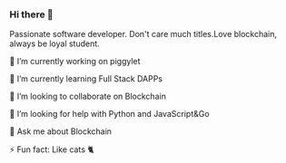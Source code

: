 ### Hi there 👋

Passionate software developer. Don't care much titles.Love blockchain, always be loyal student.

 🔭 I’m currently working on piggylet

🌱 I’m currently learning Full Stack DAPPs

👯 I’m looking to collaborate on Blockchain 

🤔 I’m looking for help with Python and JavaScript&Go

💬 Ask me about Blockchain

⚡ Fun fact: Like cats 🐈
<!--
**furkandemireleng/furkandemireleng** is a ✨ _special_ ✨ repository because its `README.md` (this file) appears on your GitHub profile.

Here are some ideas to get you started:

🔭 I’m currently working on EduAsist
🌱 I’m currently learning Web&Flutter
👯 I’m looking to collaborate on Flutter
🤔 I’m looking for help with Flutter
💬 Ask me about Mobile
- 📫 How to reach me: 
- 😄 Pronouns: ...
- ⚡ Fun fact: like cats
-->



